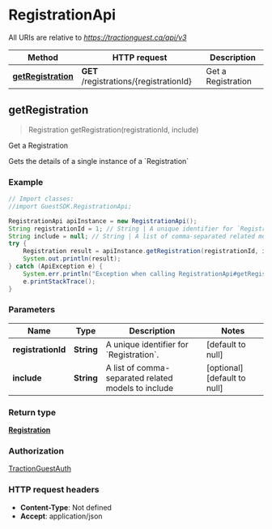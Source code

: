 # RegistrationApi

All URIs are relative to *https://tractionguest.ca/api/v3*

Method | HTTP request | Description
------------- | ------------- | -------------
[**getRegistration**](RegistrationApi.md#getRegistration) | **GET** /registrations/{registrationId} | Get a Registration



## getRegistration

> Registration getRegistration(registrationId, include)

Get a Registration

Gets the details of a single instance of a &#x60;Registration&#x60;

### Example

```java
// Import classes:
//import GuestSDK.RegistrationApi;

RegistrationApi apiInstance = new RegistrationApi();
String registrationId = 1; // String | A unique identifier for `Registration`.
String include = null; // String | A list of comma-separated related models to include
try {
    Registration result = apiInstance.getRegistration(registrationId, include);
    System.out.println(result);
} catch (ApiException e) {
    System.err.println("Exception when calling RegistrationApi#getRegistration");
    e.printStackTrace();
}
```

### Parameters


Name | Type | Description  | Notes
------------- | ------------- | ------------- | -------------
 **registrationId** | **String**| A unique identifier for &#x60;Registration&#x60;. | [default to null]
 **include** | **String**| A list of comma-separated related models to include | [optional] [default to null]

### Return type

[**Registration**](Registration.md)

### Authorization

[TractionGuestAuth](../README.md#TractionGuestAuth)

### HTTP request headers

- **Content-Type**: Not defined
- **Accept**: application/json

